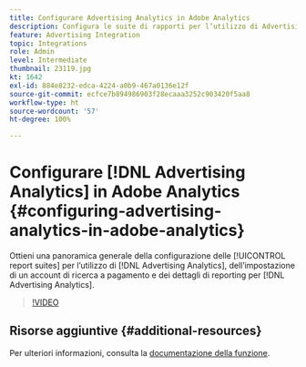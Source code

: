 ```yaml
---
title: Configurare Advertising Analytics in Adobe Analytics
description: Configura le suite di rapporti per l’utilizzo di Advertising Analytics.
feature: Advertising Integration
topic: Integrations
role: Admin
level: Intermediate
thumbnail: 23119.jpg
kt: 1642
exl-id: 884e8232-edca-4224-a0b9-467a0136e12f
source-git-commit: ecfce7b894986903f28ecaaa3252c903420f5aa8
workflow-type: ht
source-wordcount: '57'
ht-degree: 100%

---
```


# Configurare [!DNL Advertising Analytics] in Adobe Analytics {#configuring-advertising-analytics-in-adobe-analytics}

Ottieni una panoramica generale della configurazione delle [!UICONTROL report suites] per l’utilizzo di [!DNL Advertising Analytics], dell’impostazione di un account di ricerca a pagamento e dei dettagli di reporting per [!DNL Advertising Analytics].

>[!VIDEO](https://video.tv.adobe.com/v/23119/?quality=12)

## Risorse aggiuntive {#additional-resources}

Per ulteriori informazioni, consulta la [documentazione della funzione](https://experienceleague.adobe.com/docs/analytics/integration/advertising-analytics/overview.html?lang=it).
